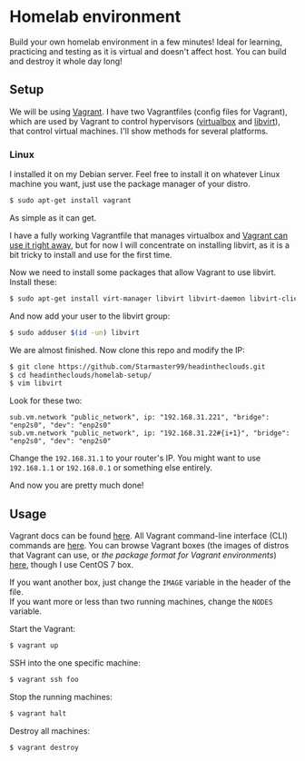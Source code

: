 # Homelab environment
Build your own homelab environment in a few minutes! Ideal for learning, practicing and testing as it is virtual and doesn't affect host. You can build and destroy it whole day long!

## Setup
We will be using [Vagrant](https://vagrantup.com/). I have two Vagrantfiles (config files for Vagrant), which are used by Vagrant to control hypervisors ([virtualbox](https://www.virtualbox.org/) and [libvirt](https://en.wikipedia.org/wiki/Libvirt)), that control virtual machines. I'll show methods for several platforms.

### Linux

I installed it on my Debian server. Feel free to install it on whatever Linux machine you want, just use the package manager of your distro.

```bash
$ sudo apt-get install vagrant
```
As simple as it can get.

I have a fully working Vagrantfile that manages virtualbox and [Vagrant can use it right away](#usage), but for now I will concentrate on installing libvirt, as it is a bit tricky to install and use for the first time.

Now we need to install some packages that allow Vagrant to use libvirt. Install these:

```bash
$ sudo apt-get install virt-manager libvirt libvirt-daemon libvirt-clients python3-libvirt vagrant-libvirt
```

And now add your user to the libvirt group:

```bash
$ sudo adduser $(id -un) libvirt
```

We are almost finished. Now clone this repo and modify the IP:

```bash
$ git clone https://github.com/Starmaster99/headintheclouds.git
$ cd headintheclouds/homelab-setup/
$ vim libvirt
```

Look for these two:

`sub.vm.network "public_network", ip: "192.168.31.221", "bridge": "enp2s0", "dev": "enp2s0"`\
`sub.vm.network "public_network", ip: "192.168.31.22#{i+1}", "bridge": "enp2s0", "dev": "enp2s0"`

Change the `192.168.31.1` to your router's IP. You might want to use `192.168.1.1` or `192.168.0.1` or something else entirely.

And now you are pretty much done!

## Usage

Vagrant docs can be found [here](https://www.vagrantup.com/docs). All Vagrant command-line interface (CLI) commands are [here](https://www.vagrantup.com/docs/cli). You can browse Vagrant boxes (the images of distros that Vagrant can use, or *the package format for Vagrant environments*) [here](https://app.vagrantup.com/boxes/search), though I use CentOS 7 box.

If you want another box, just change the `IMAGE` variable in the header of the file.\
If you want more or less than two running machines, change the `NODES` variable.

Start the Vagrant:
```bash
$ vagrant up
```
SSH into the one specific machine:
```bash
$ vagrant ssh foo
```
Stop the running machines:
```bash
$ vagrant halt
```
Destroy all machines:
```bash
$ vagrant destroy
```

